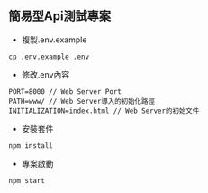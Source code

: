 ## 簡易型Api測試專案

* 複製.env.example
``` shell
cp .env.example .env
```

* 修改.env內容
```
PORT=8000 // Web Server Port
PATH=www/ // Web Server導入的初始化路徑
INITIALIZATION=index.html // Web Server的初始文件
```

* 安裝套件
``` shell=
npm install
```

* 專案啟動
``` shell=
npm start
```